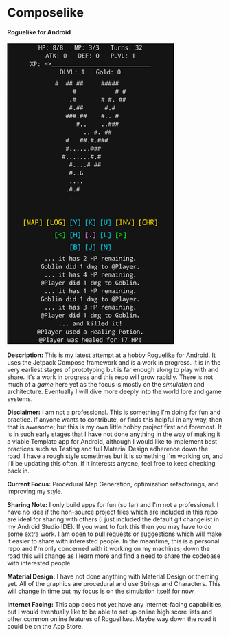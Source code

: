 # Composelike
#### Roguelike for Android

![Gameplay Image](githubImages/gameplayImage_20211016.png)

**Description:** This is my latest attempt at a hobby Roguelike for Android. It uses the Jetpack Compose framework and is a work in progress. It is in the very earliest stages of prototyping but is far enough along to play with and share. It's a work in progress and this repo will grow rapidly. There is not much of a *game* here yet as the focus is mostly on the *simulation* and architecture. Eventually I will dive more deeply into the world lore and game systems.

**Disclaimer:** I am not a professional. This is something I'm doing for fun and practice. If anyone wants to contribute, or finds this helpful in any way, then that is awesome; but this is my own little hobby project first and foremost. It is in such early stages that I have not done anything in the way of making it a viable Template app for Android, although I would like to implement best practices such as Testing and full Material Design adherence down the road. I have a rough style sometimes but it is something I'm working on, and I'll be updating this often. If it interests anyone, feel free to keep checking back in.

**Current Focus:** Procedural Map Generation, optimization refactorings, and improving my style.

**Sharing Note:** I only build apps for fun (so far) and I'm not a professional. I have no idea if the non-source project files which are included in this repo are ideal for sharing with others (I just included the default git changelist in my Android Studio IDE). If you want to fork this then you may have to do some extra work. I am open to pull requests or suggestions which will make it easier to share with interested people. In the meantime, this is a personal repo and I'm only concerned with it working on my machines; down the road this will change as I learn more and find a need to share the codebase with interested people.

**Material Design:** I have not done anything with Material Design or theming yet. All of the graphics are procedural and use Strings and Characters. This will change in time but my focus is on the simulation itself for now.

**Internet Facing:** This app does not yet have any internet-facing capabilities, but I would eventually like to be able to set up online high score lists and other common online features of Roguelikes. Maybe way down the road it could be on the App Store.